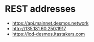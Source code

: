 # REST addresses
* https://api.mainnet.desmos.network
* http://135.181.60.250:1917
* https://lcd-desmos.itastakers.com
